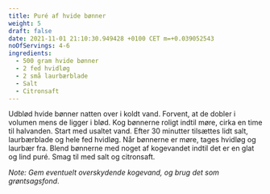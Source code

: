 ```yaml
---
title: Puré af hvide bønner
weight: 5
draft: false
date: 2021-11-01 21:10:30.949428 +0100 CET m=+0.039052543
noOfServings: 4-6
ingredients:
  - 500 gram hvide bønner
  - 2 fed hvidløg
  - 2 små laurbærblade
  - Salt
  - Citronsaft
---
```




Udblød hvide bønner natten over i koldt vand. Forvent, at de dobler i
volumen mens de ligger i blød. Kog bønnerne roligt indtil møre, cirka en
time til halvanden. Start med usaltet vand. Efter 30 minutter tilsættes
lidt salt, laurbærblade og hele fed hvidløg. Når bønnerne er møre, tages
hvidløg og laurbær fra. Blend bønnerne med noget af kogevandet indtil
det er en glat og lind puré. Smag til med salt og citronsaft.

*Note: Gem eventuelt overskydende kogevand, og brug det som
grøntsagsfond*.

